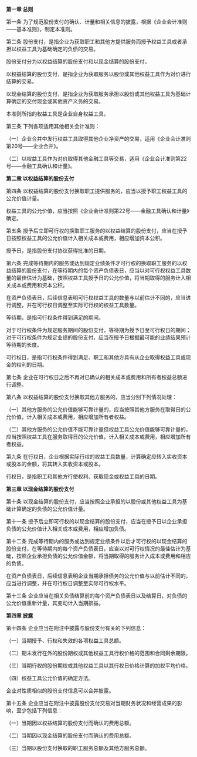 **第一章 总则**

 第一条 为了规范股份支付的确认、计量和相关信息的披露，根据《企业会计准则——基本准则》，制定本准则。

 第二条 股份支付，是指企业为获取职工和其他方提供服务而授予权益工具或者承担以权益工具为基础确定的负债的交易。

 股份支付分为以权益结算的股份支付和以现金结算的股份支付。

 以权益结算的股份支付，是指企业为获取服务以股份或其他权益工具作为对价进行结算的交易。

 以现金结算的股份支付，是指企业为获取服务承担以股份或其他权益工具为基础计算确定的交付现金或其他资产义务的交易。

 本准则所指的权益工具是企业自身权益工具。

 第三条 下列各项适用其他相关会计准则：

 （一）企业合并中发行权益工具取得其他企业净资产的交易，适用《企业会计准则第20号——企业合并》。

 （二）以权益工具作为对价取得其他金融工具等交易，适用《企业会计准则第22号——金融工具确认和计量》。

**第二章 以权益结算的股份支付**

 第四条 以权益结算的股份支付换取职工提供服务的，应当以授予职工权益工具的公允价值计量。

 权益工具的公允价值，应当按照《企业会计准则第22号——金融工具确认和计量》确定。

 第五条 授予后立即可行权的换取职工服务的以权益结算的股份支付，应当在授予日按照权益工具的公允价值计入相关成本或费用，相应增加资本公积。

 授予日，是指股份支付协议获得批准的日期。

 第六条 完成等待期内的服务或达到规定业绩条件才可行权的换取职工服务的以权益结算的股份支付，在等待期内的每个资产负债表日，应当以对可行权权益工具数量的最佳估计为基础，按照权益工具授予日的公允价值，将当期取得的服务计入相关成本或费用和资本公积。

 在资产负债表日，后续信息表明可行权权益工具的数量与以前估计不同的，应当进行调整，并在可行权日调整至实际可行权的权益工具数量。

 等待期，是指可行权条件得到满足的期间。

 对于可行权条件为规定服务期间的股份支付，等待期为授予日至可行权日的期间；对于可行权条件为规定业绩的股份支付，应当在授予日根据最可能的业绩结果预计等待期的长度。

 可行权日，是指可行权条件得到满足、职工和其他方具有从企业取得权益工具或现金的权利的日期。

 第七条 企业在可行权日之后不再对已确认的相关成本或费用和所有者权益总额进行调整。

 第八条 以权益结算的股份支付换取其他方服务的，应当分别下列情况处理：

 （一）其他方服务的公允价值能够可靠计量的，应当按照其他方服务在取得日的公允价值，计入相关成本或费用，相应增加所有者权益。

 （二）其他方服务的公允价值不能可靠计量但权益工具公允价值能够可靠计量的，应当按照权益工具在服务取得日的公允价值，计入相关成本或费用，相应增加所有者权益。

 第九条 在行权日，企业根据实际行权的权益工具数量，计算确定应转入实收资本或股本的金额，将其转入实收资本或股本。

 行权日，是指职工和其他方行使权利、获取现金或权益工具的日期。

**第三章 以现金结算的股份支付**

 第十条 以现金结算的股份支付，应当按照企业承担的以股份或其他权益工具为基础计算确定的负债的公允价值计量。

 第十一条 授予后立即可行权的以现金结算的股份支付，应当在授予日以企业承担负债的公允价值计入相关成本或费用，相应增加负债。

 第十二条 完成等待期内的服务或达到规定业绩条件以后才可行权的以现金结算的股份支付，在等待期内的每个资产负债表日，应当以对可行权情况的最佳估计为基础，按照企业承担负债的公允价值金额，将当期取得的服务计入成本或费用和相应的负债。

 在资产负债表日，后续信息表明企业当期承担债务的公允价值与以前估计不同的，应当进行调整，并在可行权日调整至实际可行权水平。

 第十三条 企业应当在相关负债结算前的每个资产负债表日以及结算日，对负债的公允价值重新计量，其变动计入当期损益。

**第四章 披露**

 第十四条 企业应当在附注中披露与股份支付有关的下列信息：

 （一）当期授予、行权和失效的各项权益工具总额。

 （二）期末发行在外的股份期权或其他权益工具行权价格的范围和合同剩余期限。

 （三）当期行权的股份期权或其他权益工具以其行权日价格计算的加权平均价格。

 （四）权益工具公允价值的确定方法。

 企业对性质相似的股份支付信息可以合并披露。

 第十五条 企业应当在附注中披露股份支付交易对当期财务状况和经营成果的影响，至少包括下列信息：

 （一）当期因以权益结算的股份支付而确认的费用总额。

 （二）当期因以现金结算的股份支付而确认的费用总额。

 （三）当期以股份支付换取的职工服务总额及其他方服务总额。